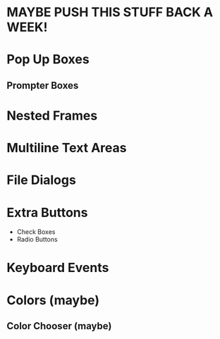 # MAYBE PUSH THIS STUFF BACK A WEEK!

# Pop Up Boxes

## Prompter Boxes

# Nested Frames

# Multiline Text Areas

# File Dialogs


# Extra Buttons
- Check Boxes
- Radio Buttons


# Keyboard Events


# Colors (maybe)

## Color Chooser (maybe)